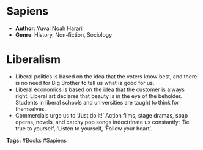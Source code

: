 # Sapiens
- **Author**: Yuval Noah Harari 
- **Genre**: History, Non-fiction, Sociology

# Liberalism
- Liberal politics is based on the idea that the voters know best, and there is no need for Big Brother to tell us what is good for us.
- Liberal economics is based on the idea that the customer is always right.  Liberal art declares that beauty is in the eye of the beholder. Students in liberal schools and universities are taught to think for themselves. 
- Commercials urge us to ‘Just do it!’ Action films, stage dramas, soap operas, novels, and catchy pop songs indoctrinate us constantly: ‘Be true to yourself, ‘Listen to yourself, ‘Follow your heart’.

**Tags:** #Books #Sapiens